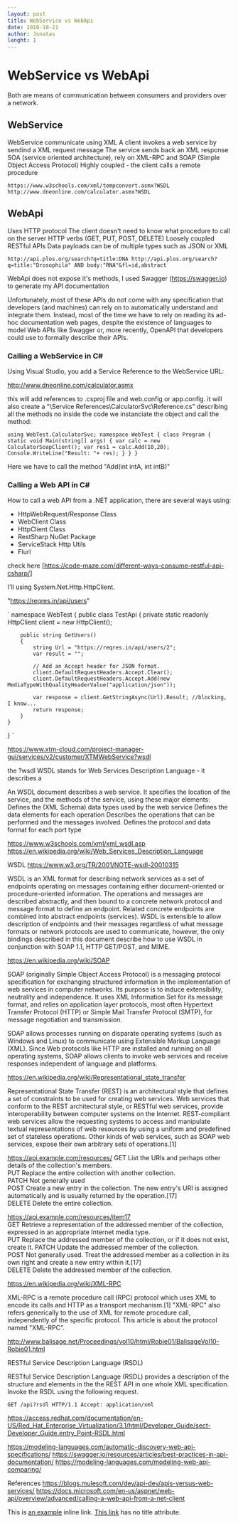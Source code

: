 ```yaml
---
layout: post
title: WebService vs WebApi
date: 2018-10-21
author: Jonatas
lenght: 1
---
```



# WebService vs WebApi

Both are means of communication between consumers and providers over a network.

## WebService

WebService communicate using XML
A client invokes a web service by sendind a XML request message
The service sends back an XML response
SOA (service oriented architecture), rely on XML-RPC and SOAP (Simple Object Access Protocol)
Highly coupled - the client calls a remote procedure

`
https://www.w3schools.com/xml/tempconvert.asmx?WSDL
http://www.dneonline.com/calculator.asmx?WSDL
`

## WebApi

Uses HTTP protocol 
The client doesn't need to know what procedure to call on the server
HTTP verbs (GET, PUT, POST, DELETE)
Loosely coupled
RESTful APIs
Data payloads can be of multiple types such as JSON or XML

`
http://api.plos.org/search?q=title:DNA
http://api.plos.org/search?q=title:"Drosophila" AND body:"RNA"&fl=id,abstract
`

WebApi does not expose it's methods, I used Swagger (https://swagger.io) to generate my API documentation

Unfortunately, most of these APIs do not come with any specification that developers (and machines) can rely on to automatically understand and integrate them. Instead, most of the time we have to rely on reading its ad-hoc documentation web pages, despite the existence of languages to model Web APIs like Swagger or, more recently, OpenAPI that developers could use to formally describe their APIs.


### Calling a WebService in C# 

Using Visual Studio, you add a Service Reference to the WebService URL:

http://www.dneonline.com/calculator.asmx

this will add references to .csproj file and web.config or app.config.
it will also create a "\Service References\CalculatorSvc\Reference.cs" describing all the methods
no inside the code we instanciate the object and call the method:

`
using WebTest.CalculatorSvc;
namespace WebTest
{
    class Program
    {
        static void Main(string[] args)
        {
            var calc = new CalculatorSoapClient();
            var res1 = calc.Add(10,20);
            Console.WriteLine("Result: "+ res);
        }
    }
}
`

Here we have to call the method "Add(int intA, int intB)"


### Calling a Web API in C# 

How to call a web API from a .NET application, there are several ways using:

- HttpWebRequest/Response Class
- WebClient Class
- HttpClient Class
- RestSharp NuGet Package
- ServiceStack Http Utils
- Flurl

check here [https://code-maze.com/different-ways-consume-restful-api-csharp/]

I'll using System.Net.Http.HttpClient.

"https://reqres.in/api/users"

`
namespace WebTest
{
    public class TestApi
    {
        private static readonly HttpClient client = new HttpClient();

        public string GetUsers()
        {
            string Url = "https://reqres.in/api/users/2";
            var result = "";

            // Add an Accept header for JSON format.
            client.DefaultRequestHeaders.Accept.Clear();
            client.DefaultRequestHeaders.Accept.Add(new MediaTypeWithQualityHeaderValue("application/json"));

            var response = client.GetStringAsync(Url).Result; //blocking, I know...
            return response;
        }
    }
}
`


https://www.xtm-cloud.com/project-manager-gui/services/v2/customer/XTMWebService?wsdl

the ?wsdl 
WSDL stands for Web Services Description Language - it describes a

An WSDL document describes a web service. It specifies the location of the service, and the methods of the service, using these major elements:
<types>	Defines the (XML Schema) data types used by the web service
<message>	Defines the data elements for each operation
<portType>	Describes the operations that can be performed and the messages involved.
<binding>	Defines the protocol and data format for each port type

https://www.w3schools.com/xml/xml_wsdl.asp
https://en.wikipedia.org/wiki/Web_Services_Description_Language

WSDL
https://www.w3.org/TR/2001/NOTE-wsdl-20010315

WSDL is an XML format for describing network services as a set of endpoints operating on messages containing either document-oriented or procedure-oriented information. The operations and messages are described abstractly, and then bound to a concrete network protocol and message format to define an endpoint. Related concrete endpoints are combined into abstract endpoints (services). WSDL is extensible to allow description of endpoints and their messages regardless of what message formats or network protocols are used to communicate, however, the only bindings described in this document describe how to use WSDL in conjunction with SOAP 1.1, HTTP GET/POST, and MIME.


https://en.wikipedia.org/wiki/SOAP

SOAP (originally Simple Object Access Protocol) is a messaging protocol specification for exchanging structured information in the implementation of web services in computer networks. Its purpose is to induce extensibility, neutrality and independence. It uses XML Information Set for its message format, and relies on application layer protocols, most often Hypertext Transfer Protocol (HTTP) or Simple Mail Transfer Protocol (SMTP), for message negotiation and transmission.

SOAP allows processes running on disparate operating systems (such as Windows and Linux) to communicate using Extensible Markup Language (XML). Since Web protocols like HTTP are installed and running on all operating systems, SOAP allows clients to invoke web services and receive responses independent of language and platforms.

https://en.wikipedia.org/wiki/Representational_state_transfer

Representational State Transfer (REST) is an architectural style that defines a set of constraints to be used for creating web services. Web services that conform to the REST architectural style, or RESTful web services, provide interoperability between computer systems on the Internet. REST-compliant web services allow the requesting systems to access and manipulate textual representations of web resources by using a uniform and predefined set of stateless operations. Other kinds of web services, such as SOAP web services, expose their own arbitrary sets of operations.[1]

https://api.example.com/resources/
	GET 	List the URIs and perhaps other details of the collection's members.	
	PUT		Replace the entire collection with another collection.	
	PATCH	Not generally used	
	POST	Create a new entry in the collection. The new entry's URI is assigned automatically and is usually returned by the operation.[17]	
	DELETE	Delete the entire collection.

https://api.example.com/resources/item17	
	GET 		Retrieve a representation of the addressed member of the collection, expressed in an appropriate Internet media type.	
	PUT			Replace the addressed member of the collection, or if it does not exist, create it.	
	PATCH		Update the addressed member of the collection.	
	POST		Not generally used. Treat the addressed member as a collection in its own right and create a new entry within it.[17]	
	DELETE		Delete the addressed member of the collection.


https://en.wikipedia.org/wiki/XML-RPC

XML-RPC is a remote procedure call (RPC) protocol which uses XML to encode its calls and HTTP as a transport mechanism.[1] "XML-RPC" also refers generically to the use of XML for remote procedure call, independently of the specific protocol. This article is about the protocol named "XML-RPC".




http://www.balisage.net/Proceedings/vol10/html/Robie01/BalisageVol10-Robie01.html

RESTful Service Description Language (RSDL)

RESTful Service Description Language (RSDL) provides a description of the structure and elements in the the REST API in one whole XML specification. Invoke the RSDL using the following request.

`
GET /api?rsdl HTTP/1.1
Accept: application/xml
`

https://access.redhat.com/documentation/en-US/Red_Hat_Enterprise_Virtualization/3.1/html/Developer_Guide/sect-Developer_Guide.entry_Point-RSDL.html

https://modeling-languages.com/automatic-discovery-web-api-specifications/
https://swagger.io/resources/articles/best-practices-in-api-documentation/
https://modeling-languages.com/modeling-web-api-comparing/


References
https://blogs.mulesoft.com/dev/api-dev/apis-versus-web-services/
https://docs.microsoft.com/en-us/aspnet/web-api/overview/advanced/calling-a-web-api-from-a-net-client

This is [an example](http://example.com/ "Title") inline link.
[This link](http://example.net/) has no title attribute.